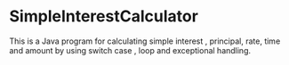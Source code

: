 # SimpleInterestCalculator
This is a Java program for calculating simple interest , principal, rate, time and amount by using switch case , loop and exceptional handling.